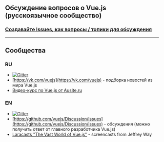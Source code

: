 ## Обсуждение вопросов о Vue.js (русскоязычное сообщество)

### [Создавайте Issues, как вопросы / топики для обсуждения](https://github.com/vuejs-ru/Discussion/issues)

---

## Сообщества

### RU
* [![Gitter](https://badges.gitter.im/Join%20Chat.svg)](https://gitter.im/vuejs-ru/Discussion)
* [https://vk.com/vuejs](https://vk.com/vuejs) - подборка новостей из мира Vue.js
* [Видео-курс по Vue.js от Ausite.ru](https://www.youtube.com/watch?v=O9p4dRBRSXE&list=PLEyOhcqU3T9VL6wathF8CoHnHGvUAdzq6) 

### EN
* [![Gitter](https://badges.gitter.im/Join%20Chat.svg)](https://gitter.im/yyx990803/vue)
* [https://github.com/vuejs/Discussion/issues](https://github.com/vuejs/Discussion/issues) - обсуждения (можно получить ответ от главного разработчика Vue.js)
* [Laracasts "The Vast World of Vue.js"](https://laracasts.com/series/learning-vuejs) - screencasts from Jeffrey Way
